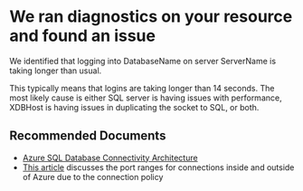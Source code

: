<properties
	pageTitle="Database connectivity - Long Login issue"
	description="LongLogin"
	infoBubbleText="Found recent connectivity issue. See details on the right."
	service="microsoft.sql"
	resource="servers"
	authors="subbu-kandhaswamy, VMMicrosoft"
	ms.author="subbuk, vimahadi"
	displayOrder=""
	articleId="IsLongLogin_56EB94E0-398D-4557-A743-4918A95B7EA9"
	diagnosticScenario="crc_sqldb_connectivity"
	selfHelpType="rca"
	supportTopicIds="31980402"
	resourceTags=""
	productPesIds="13491"
	cloudEnvironments="public"
/>

# We ran diagnostics on your resource and found an issue

<!--issueDescription-->
We identified that logging into <!--$DatabaseName-->DatabaseName<!--/$DatabaseName--> on server <!--$ServerName-->ServerName<!--/$ServerName--> is taking longer than usual.

This typically means that logins are taking longer than 14 seconds. The most likely cause is either SQL server is having issues with performance, XDBHost is having issues in duplicating the socket to SQL, or both.
<!--/issueDescription-->

## **Recommended Documents**
* [Azure SQL Database Connectivity Architecture](https://docs.microsoft.com/azure/sql-database/sql-database-connectivity-architecture)
* [This article](https://docs.microsoft.com/azure/sql-database/sql-database-develop-direct-route-ports-adonet-v12)  discusses the port ranges for connections inside and outside of Azure due to the connection policy   
